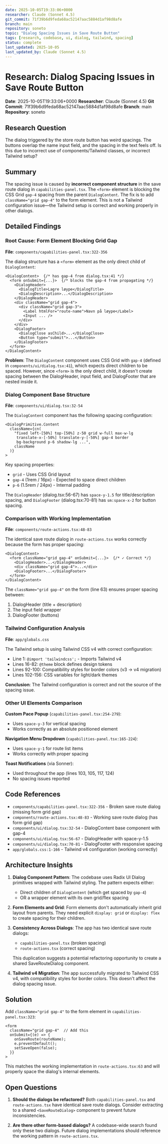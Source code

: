 ```yaml
---
date: 2025-10-05T19:33:06+0000
researcher: Claude (Sonnet 4.5)
git_commit: 71f39b6d9feda68ac52147aac5884d1af98d8afe
branch: main
repository: soneto
topic: "Dialog Spacing Issues in Save Route Button"
tags: [research, codebase, ui, dialog, tailwind, spacing]
status: complete
last_updated: 2025-10-05
last_updated_by: Claude (Sonnet 4.5)
---
```


# Research: Dialog Spacing Issues in Save Route Button

**Date**: 2025-10-05T19:33:06+0000
**Researcher**: Claude (Sonnet 4.5)
**Git Commit**: 71f39b6d9feda68ac52147aac5884d1af98d8afe
**Branch**: main
**Repository**: soneto

## Research Question

The dialog triggered by the store route button has weird spacings. The buttons overlap the name input field, and the spacing in the text feels off. Is this due to incorrect use of components/Tailwind classes, or incorrect Tailwind setup?

## Summary

The spacing issue is caused by **incorrect component structure** in the save route dialog in `capabilities-panel.tsx`. The `<form>` element is blocking the CSS Grid `gap-4` spacing from the parent `DialogContent`. The fix is to add `className="grid gap-4"` to the form element. This is not a Tailwind configuration issue—the Tailwind setup is correct and working properly in other dialogs.

## Detailed Findings

### Root Cause: Form Element Blocking Grid Gap

**File**: `components/capabilities-panel.tsx:322-356`

The dialog structure has a `<form>` element as the only direct child of `DialogContent`:

```tsx
<DialogContent>  {/* has gap-4 from dialog.tsx:41 */}
  <form onSubmit={...}>  {/* blocks the gap-4 from propagating */}
    <DialogHeader>
      <DialogTitle>Lagre løype</DialogTitle>
      <DialogDescription>...</DialogDescription>
    </DialogHeader>
    <div className="grid gap-4">
      <div className="grid gap-3">
        <Label htmlFor="route-name">Navn på løype</Label>
        <Input ... />
      </div>
    </div>
    <DialogFooter>
      <DialogClose asChild>...</DialogClose>
      <Button type="submit">...</Button>
    </DialogFooter>
  </form>
</DialogContent>
```

**Problem**: The `DialogContent` component uses CSS Grid with `gap-4` (defined in `components/ui/dialog.tsx:41`), which expects direct children to be spaced. However, since `<form>` is the only direct child, it doesn't create spacing between the DialogHeader, input field, and DialogFooter that are nested inside it.

### Dialog Component Base Structure

**File**: `components/ui/dialog.tsx:32-54`

The `DialogContent` component has the following spacing configuration:

```tsx
<DialogPrimitive.Content
  className={cn(
    "fixed left-[50%] top-[50%] z-50 grid w-full max-w-lg
     translate-x-[-50%] translate-y-[-50%] gap-4 border
     bg-background p-6 shadow-lg ...",
    className
  )}
>
```

Key spacing properties:
- `grid` - Uses CSS Grid layout
- `gap-4` (1rem / 16px) - Expected to space direct children
- `p-6` (1.5rem / 24px) - Internal padding

The `DialogHeader` (dialog.tsx:56-67) has `space-y-1.5` for title/description spacing, and `DialogFooter` (dialog.tsx:70-81) has `sm:space-x-2` for button spacing.

### Comparison with Working Implementation

**File**: `components/route-actions.tsx:48-83`

The identical save route dialog in `route-actions.tsx` works correctly because the form has proper spacing:

```tsx
<DialogContent>
  <form className="grid gap-4" onSubmit={...}>  {/* ✓ Correct */}
    <DialogHeader>...</DialogHeader>
    <div className="grid gap-4">...</div>
    <DialogFooter>...</DialogFooter>
  </form>
</DialogContent>
```

The `className="grid gap-4"` on the form (line 63) ensures proper spacing between:
1. DialogHeader (title + description)
2. The input field wrapper
3. DialogFooter (buttons)

### Tailwind Configuration Analysis

**File**: `app/globals.css`

The Tailwind setup is using Tailwind CSS v4 with correct configuration:

- Line 1: `@import 'tailwindcss';` - Imports Tailwind v4
- Lines 16-82: `@theme` block defines design tokens
- Lines 92-100: Compatibility styles for border colors (v3 → v4 migration)
- Lines 102-156: CSS variables for light/dark themes

**Conclusion**: The Tailwind configuration is correct and not the source of the spacing issue.

### Other UI Elements Comparison

**Custom Pace Popup** (`capabilities-panel.tsx:254-279`):
- Uses `space-y-3` for vertical spacing
- Works correctly as an absolute positioned element

**Navigation Menu Dropdown** (`capabilities-panel.tsx:165-224`):
- Uses `space-y-1` for route list items
- Works correctly with proper spacing

**Toast Notifications** (via Sonner):
- Used throughout the app (lines 103, 105, 117, 124)
- No spacing issues reported

## Code References

- `components/capabilities-panel.tsx:322-356` - Broken save route dialog (missing form grid gap)
- `components/route-actions.tsx:48-83` - Working save route dialog (has form grid gap)
- `components/ui/dialog.tsx:32-54` - DialogContent base component with gap-4
- `components/ui/dialog.tsx:56-67` - DialogHeader with space-y-1.5
- `components/ui/dialog.tsx:70-81` - DialogFooter with responsive spacing
- `app/globals.css:1-166` - Tailwind v4 configuration (working correctly)

## Architecture Insights

1. **Dialog Component Pattern**: The codebase uses Radix UI Dialog primitives wrapped with Tailwind styling. The pattern expects either:
   - Direct children of `DialogContent` (which get spaced by `gap-4`)
   - OR a wrapper element with its own grid/flex spacing

2. **Form Elements and Grid**: Form elements don't automatically inherit grid layout from parents. They need explicit `display: grid` or `display: flex` to create spacing for their children.

3. **Consistency Across Dialogs**: The app has two identical save route dialogs:
   - `capabilities-panel.tsx` (broken spacing)
   - `route-actions.tsx` (correct spacing)

   This duplication suggests a potential refactoring opportunity to create a shared SaveRouteDialog component.

4. **Tailwind v4 Migration**: The app successfully migrated to Tailwind CSS v4, with compatibility styles for border colors. This doesn't affect the dialog spacing issue.

## Solution

Add `className="grid gap-4"` to the form element in `capabilities-panel.tsx:323`:

```tsx
<form
  className="grid gap-4"  // Add this
  onSubmit={(e) => {
    onSaveRoute(routeName);
    e.preventDefault();
    setSaveOpen(false);
  }}
>
```

This matches the working implementation in `route-actions.tsx:63` and will properly space the dialog's internal elements.

## Open Questions

1. **Should the dialogs be refactored?** Both `capabilities-panel.tsx` and `route-actions.tsx` have identical save route dialogs. Consider extracting to a shared `<SaveRouteDialog>` component to prevent future inconsistencies.

2. **Are there other form-based dialogs?** A codebase-wide search found only these two dialogs. Future dialog implementations should reference the working pattern in `route-actions.tsx`.
